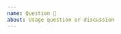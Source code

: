 ```yaml
---
name: Question 🤔
about: Usage question or discussion
---
```


<!-- Please search existing issues to avoid creating duplicates. -->

<!-- Provide as much useful information as you can -->
